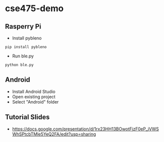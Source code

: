 # cse475-demo
## Rasperry Pi
- Install pybleno 
```
pip install pybleno

```

- Run ble.py
```
python ble.py

```

## Android
- Install Android Studio
- Open existing project
- Select "Android" folder

## Tutorial Slides
- https://docs.google.com/presentation/d/1rx23HH13BOwotFjzF0eP_iVWSWhSPtcbTMle5YeQ2FA/edit?usp=sharing

